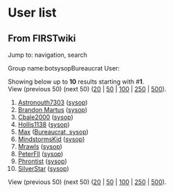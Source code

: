 # User list

## From FIRSTwiki

Jump to: navigation, search

Group name:botsysopBureaucrat User:

Showing below up to **10** results starting with #**1**.<br>
View (previous 50) (next 50) ([20](/index.php?title=Special:Listusers&group=sysop&limit=20&offset=0) | [50](/index.php?title=Special:Listusers&group=sysop&limit=50&offset=0) | [100](/index.php?title=Special:Listusers&group=sysop&limit=100&offset=0) | [250](/index.php?title=Special:Listusers&group=sysop&limit=250&offset=0) | [500](/index.php?title=Special:Listusers&group=sysop&limit=500&offset=0)).

1. [Astronouth7303](User:Astronouth7303 "User:Astronouth7303") ([sysop](FIRSTwiki:Administrators "FIRSTwiki:Administrators"))
2. [Brandon Martus](User:Brandon_Martus "User:Brandon Martus") ([sysop](FIRSTwiki:Administrators "FIRSTwiki:Administrators"))
3. [Cbale2000](User:Cbale2000 "User:Cbale2000") ([sysop](FIRSTwiki:Administrators "FIRSTwiki:Administrators"))
4. [Hollis1138](User:Hollis1138 "User:Hollis1138") ([sysop](FIRSTwiki:Administrators "FIRSTwiki:Administrators"))
5. [Max](User:Max "User:Max") ([Bureaucrat, sysop](FIRSTwiki:Administrators "FIRSTwiki:Administrators"))
6. [MindstormsKid](User:MindstormsKid "User:MindstormsKid") ([sysop](FIRSTwiki:Administrators "FIRSTwiki:Administrators"))
7. [Mrawls](User:Mrawls "User:Mrawls") ([sysop](FIRSTwiki:Administrators "FIRSTwiki:Administrators"))
8. [PeterFll](User:PeterFll "User:PeterFll") ([sysop](FIRSTwiki:Administrators "FIRSTwiki:Administrators"))
9. [Phrontist](User:Phrontist "User:Phrontist") ([sysop](FIRSTwiki:Administrators "FIRSTwiki:Administrators"))
10. [SilverStar](User:SilverStar "User:SilverStar") ([sysop](FIRSTwiki:Administrators "FIRSTwiki:Administrators"))

View (previous 50) (next 50) ([20](/index.php?title=Special:Listusers&group=sysop&limit=20&offset=0) | [50](/index.php?title=Special:Listusers&group=sysop&limit=50&offset=0) | [100](/index.php?title=Special:Listusers&group=sysop&limit=100&offset=0) | [250](/index.php?title=Special:Listusers&group=sysop&limit=250&offset=0) | [500](/index.php?title=Special:Listusers&group=sysop&limit=500&offset=0)).
